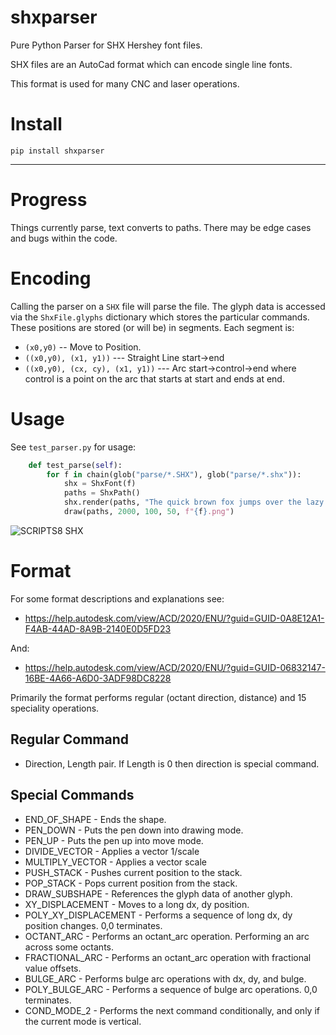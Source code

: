 # shxparser

Pure Python Parser for SHX Hershey font files.

SHX files are an AutoCad format which can encode single line fonts.

This format is used for many CNC and laser operations.

# Install

`pip install shxparser`


---

# Progress

Things currently parse, text converts to paths. There may be edge cases and bugs within the code.

# Encoding
Calling the parser on a `SHX` file will parse the file. The glyph data is accessed via the `ShxFile.glyphs` dictionary which stores the particular commands.
These positions are stored (or will be) in segments. Each segment is:
* `(x0,y0)` -- Move to Position.
* `((x0,y0), (x1, y1))` --- Straight Line start->end
* `((x0,y0), (cx, cy), (x1, y1))` --- Arc start->control->end where control is a point on the arc that starts at start and ends at end.

# Usage

See `test_parser.py` for usage:
```python
    def test_parse(self):
        for f in chain(glob("parse/*.SHX"), glob("parse/*.shx")):
            shx = ShxFont(f)
            paths = ShxPath()
            shx.render(paths, "The quick brown fox jumps over the lazy dog", font_size=50)
            draw(paths, 2000, 100, 50, f"{f}.png")
```

![SCRIPTS8 SHX](https://user-images.githubusercontent.com/3302478/173228169-27c914e1-0f2e-4125-85d9-e063e9ca28fb.png)

# Format

For some format descriptions and explanations see:

* https://help.autodesk.com/view/ACD/2020/ENU/?guid=GUID-0A8E12A1-F4AB-44AD-8A9B-2140E0D5FD23

And:

* https://help.autodesk.com/view/ACD/2020/ENU/?guid=GUID-06832147-16BE-4A66-A6D0-3ADF98DC8228


Primarily the format performs regular (octant direction, distance) and 15 speciality operations.

## Regular Command
* Direction, Length pair. If Length is 0 then direction is special command.

## Special Commands
* END_OF_SHAPE - Ends the shape.
* PEN_DOWN - Puts the pen down into drawing mode.
* PEN_UP - Puts the pen up into move mode.
* DIVIDE_VECTOR - Applies a vector 1/scale
* MULTIPLY_VECTOR - Applies a vector scale
* PUSH_STACK - Pushes current position to the stack.
* POP_STACK - Pops current position from the stack.
* DRAW_SUBSHAPE - References the glyph data of another glyph.
* XY_DISPLACEMENT - Moves to a long dx, dy position.
* POLY_XY_DISPLACEMENT - Performs a sequence of long dx, dy position changes. 0,0 terminates.
* OCTANT_ARC - Performs an octant_arc operation. Performing an arc across some octants.
* FRACTIONAL_ARC - Performs an octant_arc operation with fractional value offsets.
* BULGE_ARC - Performs bulge arc operations with dx, dy, and bulge.
* POLY_BULGE_ARC - Performs a sequence of bulge arc operations. 0,0 terminates.
* COND_MODE_2 - Performs the next command conditionally, and only if the current mode is vertical.
